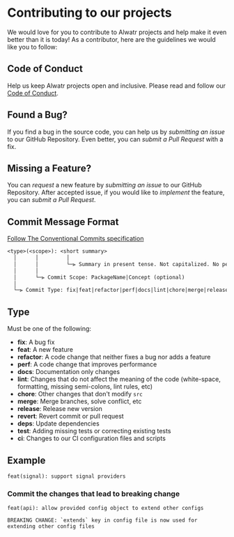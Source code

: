# Contributing to our projects

We would love for you to contribute to Alwatr projects and help make it even better than it is today!
As a contributor, here are the guidelines we would like you to follow:

## Code of Conduct

Help us keep Alwatr projects open and inclusive.
Please read and follow our [Code of Conduct](./CODE_OF_CONDUCT.md).

## Found a Bug?

If you find a bug in the source code, you can help us by _submitting an issue_ to our GitHub Repository.
Even better, you can _submit a Pull Request_ with a fix.

## Missing a Feature?

You can _request_ a new feature by _submitting an issue_ to our GitHub Repository.
After accepted issue, if you would like to _implement_ the feature, you can _submit a Pull Request_.

## Commit Message Format

[Follow The Conventional Commits specification](https://www.conventionalcommits.org/en/v1.0.0/)

```txt
<type>(<scope>): <short summary>
  │      │         │
  │      │         └─⫸ Summary in present tense. Not capitalized. No period at the end.
  │      │
  │      └─⫸ Commit Scope: PackageName|Concept (optional)
  │
  └─⫸ Commit Type: fix|feat|refactor|perf|docs|lint|chore|merge|release
```

## Type

Must be one of the following:

- **fix**: A bug fix
- **feat**: A new feature
- **refactor**: A code change that neither fixes a bug nor adds a feature
- **perf**: A code change that improves performance
- **docs**: Documentation only changes
- **lint**: Changes that do not affect the meaning of the code (white-space, formatting, missing semi-colons, lint rules, etc)
- **chore**: Other changes that don't modify `src`
- **merge**: Merge branches, solve conflict, etc
- **release**: Release new version
- **revert**: Revert commit or pull request
- **deps**: Update dependencies
- **test**: Adding missing tests or correcting existing tests
- **ci**: Changes to our CI configuration files and scripts

## Example

```
feat(signal): support signal providers
```

### Commit the changes that lead to breaking change

```
feat(api): allow provided config object to extend other configs

BREAKING CHANGE: `extends` key in config file is now used for extending other config files
```
